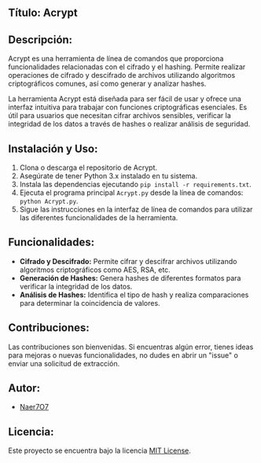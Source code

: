## Título: Acrypt

## Descripción:
Acrypt es una herramienta de línea de comandos que proporciona funcionalidades relacionadas con el cifrado y el hashing. Permite realizar operaciones de cifrado y descifrado de archivos utilizando algoritmos criptográficos comunes, así como generar y analizar hashes.

La herramienta Acrypt está diseñada para ser fácil de usar y ofrece una interfaz intuitiva para trabajar con funciones criptográficas esenciales. Es útil para usuarios que necesitan cifrar archivos sensibles, verificar la integridad de los datos a través de hashes o realizar análisis de seguridad.

## Instalación y Uso:
1. Clona o descarga el repositorio de Acrypt.
2. Asegúrate de tener Python 3.x instalado en tu sistema.
3. Instala las dependencias ejecutando `pip install -r requirements.txt`.
4. Ejecuta el programa principal `Acrypt.py` desde la línea de comandos: `python Acrypt.py`.
5. Sigue las instrucciones en la interfaz de línea de comandos para utilizar las diferentes funcionalidades de la herramienta.

## Funcionalidades:
- **Cifrado y Descifrado:** Permite cifrar y descifrar archivos utilizando algoritmos criptográficos como AES, RSA, etc.
- **Generación de Hashes:** Genera hashes de diferentes formatos para verificar la integridad de los datos.
- **Análisis de Hashes:** Identifica el tipo de hash y realiza comparaciones para determinar la coincidencia de valores.

## Contribuciones:
Las contribuciones son bienvenidas. Si encuentras algún error, tienes ideas para mejoras o nuevas funcionalidades, no dudes en abrir un "issue" o enviar una solicitud de extracción.

## Autor:
- [Naer7O7](https://github.com/Near707)

## Licencia:
Este proyecto se encuentra bajo la licencia [MIT License](https://opensource.org/licenses/MIT).
